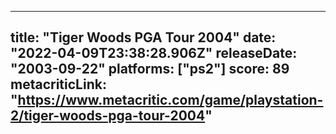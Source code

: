 
---
title: "Tiger Woods PGA Tour 2004"
date: "2022-04-09T23:38:28.906Z"
releaseDate: "2003-09-22"
platforms: ["ps2"]
score: 89
metacriticLink: "https://www.metacritic.com/game/playstation-2/tiger-woods-pga-tour-2004"
---
